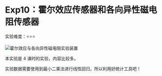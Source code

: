 # Exp10：霍尔效应传感器和各向异性磁电阻传感器

实验难度：⭐⭐⭐

![霍尔效应与各向异性磁电阻实验装置](https://github.com/HITSZ-Auto/Physics_LabIA/assets/107470012/9b64f33f-f608-4d8e-bade-12d7946ae8be)

本实验是 4 课时的实验，内容比较多。

实验数据需要使用到最小二乘法进行线性回归，所以利用好统计工具吧！
